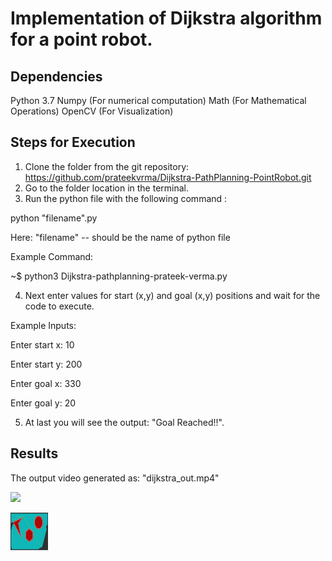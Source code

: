 # Implementation of Dijkstra algorithm for a point robot. 

## Dependencies
Python 3.7
Numpy      (For numerical computation)
Math       (For Mathematical Operations)
OpenCV     (For Visualization)

## Steps for Execution
1. Clone the folder from the git repository: https://github.com/prateekvrma/Dijkstra-PathPlanning-PointRobot.git
2. Go to the folder location in the terminal.
3. Run the python file with the following command :

 python "filename".py 

 Here: "filename" -- should be the name of python file

Example Command:

~$ python3 Dijkstra-pathplanning-prateek-verma.py

4. Next enter values for start (x,y) and goal (x,y) positions and wait for the code to execute.

Example Inputs:

Enter start x: 10

Enter start y: 200

Enter goal x: 330

Enter goal y: 20


5. At last you will see the output: "Goal Reached!!".


## Results
The output video generated as: "dijkstra_out.mp4"

![](https://github.com/prateekvrma/Dijkstra-PathPlanning-PointRobot/blob/main/dijkstra_out_verma.gif)

<img src="https://github.com/prateekvrma/Dijkstra-PathPlanning-PointRobot/blob/main/Dijkstra_output_PV.png" height="60" width="60" >
